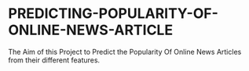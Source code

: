 # PREDICTING-POPULARITY-OF-ONLINE-NEWS-ARTICLE
The Aim of this Project to Predict the Popularity Of Online News Articles from their different features.
